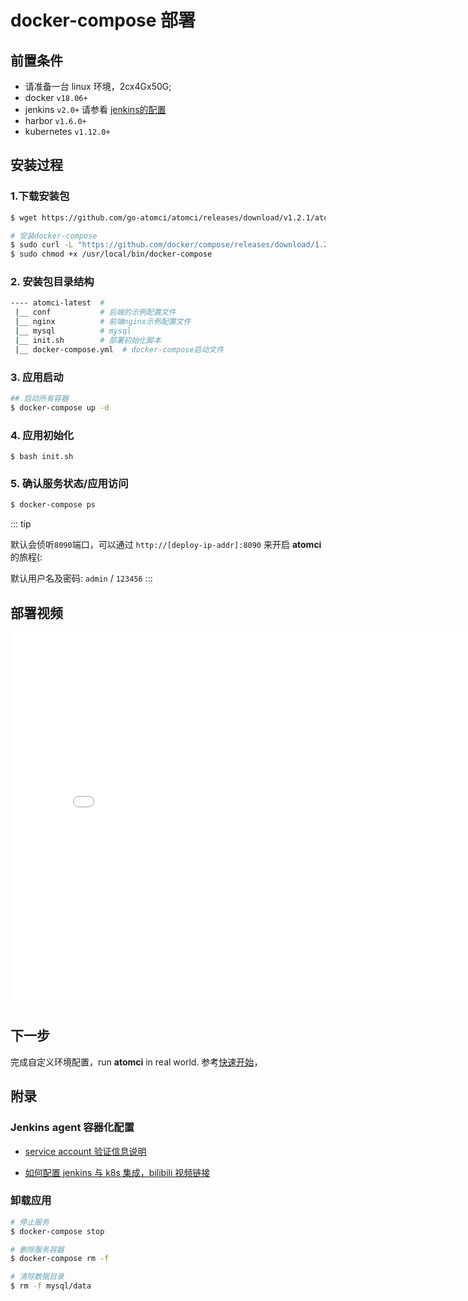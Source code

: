 # docker-compose 部署

## 前置条件

- 请准备一台 linux 环境，2cx4Gx50G;
- docker `v18.06+`
- jenkins `v2.0+` 请参看 [jenkins的配置](../guide/02.jenkins-requirements.html)
- harbor `v1.6.0+`
- kubernetes `v1.12.0+`
## 安装过程

### 1.下载安装包

```bash
$ wget https://github.com/go-atomci/atomci/releases/download/v1.2.1/atomci-latest-docker-compose.tgz
```

```sh
# 安装docker-compose
$ sudo curl -L "https://github.com/docker/compose/releases/download/1.24.1/docker-compose-$(uname -s)-$(uname -m)" -o /usr/local/bin/docker-compose
$ sudo chmod +x /usr/local/bin/docker-compose
```

### 2. 安装包目录结构

```sh
---- atomci-latest  #
 |__ conf           # 后端的示例配置文件
 |__ nginx          # 前端nginx示例配置文件
 |__ mysql          # mysql
 |__ init.sh        # 部署初始化脚本
 |__ docker-compose.yml  # docker-compose启动文件
```

### 3. 应用启动

```sh
## 启动所有容器
$ docker-compose up -d
```

### 4. 应用初始化

```
$ bash init.sh
```

### 5. 确认服务状态/应用访问

```sh
$ docker-compose ps
```

::: tip

默认会侦听`8090`端口，可以通过 `http://[deploy-ip-addr]:8090` 来开启 **atomci** 的旅程(:

默认用户名及密码: `admin` / `123456`
:::

## 部署视频

<iframe src="//player.bilibili.com/player.html?aid=547966151&cid=407287108&page=1" scrolling="no" width="800px" height="600px" border="0" frameborder="no" framespacing="0" allowfullscreen="true"></iframe>

## 下一步

完成自定义环境配置，run **atomci** in real world. 参考[快速开始](/guide/01quickstart.html)，

## 附录

### Jenkins agent 容器化配置

- [service account 验证信息说明](https://github.com/warm-native/docs/tree/master/topic002/deploy)

- [如何配置 jenkins 与 k8s 集成，bilibili 视频链接](https://www.bilibili.com/video/BV1A5411V7zm/)

### 卸载应用

```sh
# 停止服务
$ docker-compose stop

# 删除服务容器
$ docker-compose rm -f

# 清除数据目录
$ rm -f mysql/data
```
